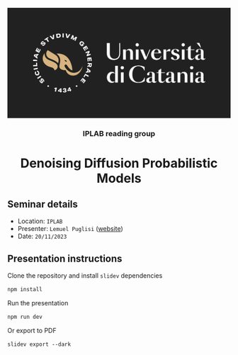 ![](public/cover.png)
<div align="center">
<h3>IPLAB reading group</i></h3>
<h1>Denoising Diffusion Probabilistic Models</h1>
</div>

## Seminar details

* Location: `IPLAB`
* Presenter: `Lemuel Puglisi` ([website](https://lemuelpuglisi.github.io))
* Date: `20/11/2023`

## Presentation instructions

Clone the repository and install `slidev` dependencies
```bash
npm install
```

Run the presentation 
``` bash
npm run dev
```

Or export to PDF
```
slidev export --dark
```
